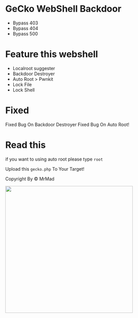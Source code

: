 # GeCko WebShell Backdoor

* Bypass 403
* Bypass 404
* Bypass 500

# Feature this webshell
* Localroot suggester
* Backdoor Destroyer
* Auto Root > Pwnkit 
* Lock File
* Lock Shell

# Fixed
Fixed Bug On Backdoor Destroyer
Fixed Bug On Auto Root!

# Read this

if you want to using auto root please type `root`

Upload this `gecko.php` To Your Target!

Copyright By &copy; MrMad


<img src="https://raw.githubusercontent.com/MadExploits/Gecko/main/Screenshot%20from%202022-10-28%2017-57-48.png" style="widht:100%;" height="400">
